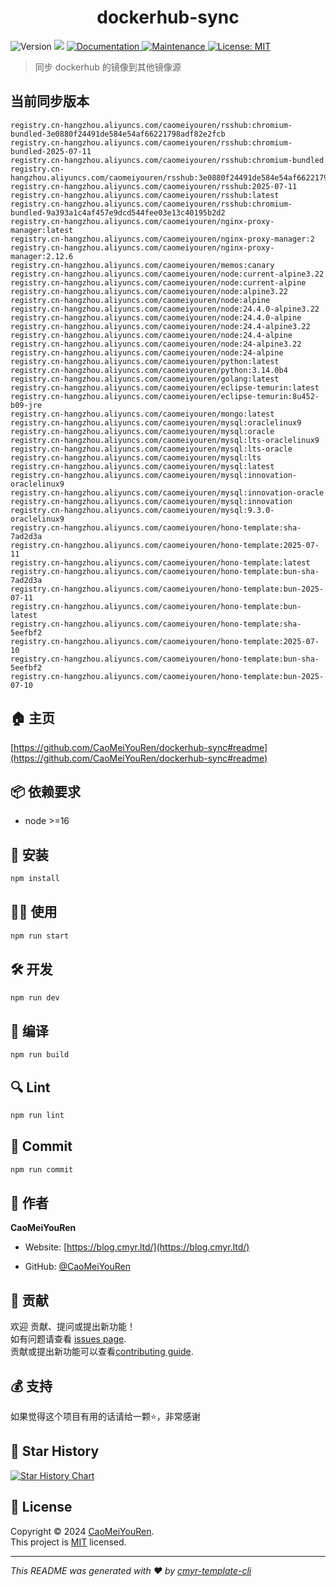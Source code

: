 <h1 align="center">dockerhub-sync </h1>
<p>
  <img alt="Version" src="https://img.shields.io/badge/version-0.1.0-blue.svg?cacheSeconds=2592000" />
  <img src="https://img.shields.io/badge/node-%3E%3D16-blue.svg" />
  <a href="https://github.com/CaoMeiYouRen/dockerhub-sync#readme" target="_blank">
    <img alt="Documentation" src="https://img.shields.io/badge/documentation-yes-brightgreen.svg" />
  </a>
  <a href="https://github.com/CaoMeiYouRen/dockerhub-sync/graphs/commit-activity" target="_blank">
    <img alt="Maintenance" src="https://img.shields.io/badge/Maintained%3F-yes-green.svg" />
  </a>
  <a href="https://github.com/CaoMeiYouRen/dockerhub-sync/blob/master/LICENSE" target="_blank">
    <img alt="License: MIT" src="https://img.shields.io/github/license/CaoMeiYouRen/dockerhub-sync?color=yellow" />
  </a>
</p>


> 同步 dockerhub 的镜像到其他镜像源

## 当前同步版本

<!-- DOCKER_START -->
```
registry.cn-hangzhou.aliyuncs.com/caomeiyouren/rsshub:chromium-bundled-3e0880f24491de584e54af66221798adf82e2fcb
registry.cn-hangzhou.aliyuncs.com/caomeiyouren/rsshub:chromium-bundled-2025-07-11
registry.cn-hangzhou.aliyuncs.com/caomeiyouren/rsshub:chromium-bundled
registry.cn-hangzhou.aliyuncs.com/caomeiyouren/rsshub:3e0880f24491de584e54af66221798adf82e2fcb
registry.cn-hangzhou.aliyuncs.com/caomeiyouren/rsshub:2025-07-11
registry.cn-hangzhou.aliyuncs.com/caomeiyouren/rsshub:latest
registry.cn-hangzhou.aliyuncs.com/caomeiyouren/rsshub:chromium-bundled-9a393a1c4af457e9dcd544fee03e13c40195b2d2
registry.cn-hangzhou.aliyuncs.com/caomeiyouren/nginx-proxy-manager:latest
registry.cn-hangzhou.aliyuncs.com/caomeiyouren/nginx-proxy-manager:2
registry.cn-hangzhou.aliyuncs.com/caomeiyouren/nginx-proxy-manager:2.12.6
registry.cn-hangzhou.aliyuncs.com/caomeiyouren/memos:canary
registry.cn-hangzhou.aliyuncs.com/caomeiyouren/node:current-alpine3.22
registry.cn-hangzhou.aliyuncs.com/caomeiyouren/node:current-alpine
registry.cn-hangzhou.aliyuncs.com/caomeiyouren/node:alpine3.22
registry.cn-hangzhou.aliyuncs.com/caomeiyouren/node:alpine
registry.cn-hangzhou.aliyuncs.com/caomeiyouren/node:24.4.0-alpine3.22
registry.cn-hangzhou.aliyuncs.com/caomeiyouren/node:24.4.0-alpine
registry.cn-hangzhou.aliyuncs.com/caomeiyouren/node:24.4-alpine3.22
registry.cn-hangzhou.aliyuncs.com/caomeiyouren/node:24.4-alpine
registry.cn-hangzhou.aliyuncs.com/caomeiyouren/node:24-alpine3.22
registry.cn-hangzhou.aliyuncs.com/caomeiyouren/node:24-alpine
registry.cn-hangzhou.aliyuncs.com/caomeiyouren/python:latest
registry.cn-hangzhou.aliyuncs.com/caomeiyouren/python:3.14.0b4
registry.cn-hangzhou.aliyuncs.com/caomeiyouren/golang:latest
registry.cn-hangzhou.aliyuncs.com/caomeiyouren/eclipse-temurin:latest
registry.cn-hangzhou.aliyuncs.com/caomeiyouren/eclipse-temurin:8u452-b09-jre
registry.cn-hangzhou.aliyuncs.com/caomeiyouren/mongo:latest
registry.cn-hangzhou.aliyuncs.com/caomeiyouren/mysql:oraclelinux9
registry.cn-hangzhou.aliyuncs.com/caomeiyouren/mysql:oracle
registry.cn-hangzhou.aliyuncs.com/caomeiyouren/mysql:lts-oraclelinux9
registry.cn-hangzhou.aliyuncs.com/caomeiyouren/mysql:lts-oracle
registry.cn-hangzhou.aliyuncs.com/caomeiyouren/mysql:lts
registry.cn-hangzhou.aliyuncs.com/caomeiyouren/mysql:latest
registry.cn-hangzhou.aliyuncs.com/caomeiyouren/mysql:innovation-oraclelinux9
registry.cn-hangzhou.aliyuncs.com/caomeiyouren/mysql:innovation-oracle
registry.cn-hangzhou.aliyuncs.com/caomeiyouren/mysql:innovation
registry.cn-hangzhou.aliyuncs.com/caomeiyouren/mysql:9.3.0-oraclelinux9
registry.cn-hangzhou.aliyuncs.com/caomeiyouren/hono-template:sha-7ad2d3a
registry.cn-hangzhou.aliyuncs.com/caomeiyouren/hono-template:2025-07-11
registry.cn-hangzhou.aliyuncs.com/caomeiyouren/hono-template:latest
registry.cn-hangzhou.aliyuncs.com/caomeiyouren/hono-template:bun-sha-7ad2d3a
registry.cn-hangzhou.aliyuncs.com/caomeiyouren/hono-template:bun-2025-07-11
registry.cn-hangzhou.aliyuncs.com/caomeiyouren/hono-template:bun-latest
registry.cn-hangzhou.aliyuncs.com/caomeiyouren/hono-template:sha-5eefbf2
registry.cn-hangzhou.aliyuncs.com/caomeiyouren/hono-template:2025-07-10
registry.cn-hangzhou.aliyuncs.com/caomeiyouren/hono-template:bun-sha-5eefbf2
registry.cn-hangzhou.aliyuncs.com/caomeiyouren/hono-template:bun-2025-07-10
```
<!-- DOCKER_END -->

## 🏠 主页

[https://github.com/CaoMeiYouRen/dockerhub-sync#readme](https://github.com/CaoMeiYouRen/dockerhub-sync#readme)


## 📦 依赖要求


- node >=16

## 🚀 安装

```sh
npm install
```

## 👨‍💻 使用

```sh
npm run start
```

## 🛠️ 开发

```sh
npm run dev
```

## 🔧 编译

```sh
npm run build
```

## 🔍 Lint

```sh
npm run lint
```

## 💾 Commit

```sh
npm run commit
```


## 👤 作者


**CaoMeiYouRen**

* Website: [https://blog.cmyr.ltd/](https://blog.cmyr.ltd/)

* GitHub: [@CaoMeiYouRen](https://github.com/CaoMeiYouRen)


## 🤝 贡献

欢迎 贡献、提问或提出新功能！<br />如有问题请查看 [issues page](https://github.com/CaoMeiYouRen/dockerhub-sync/issues). <br/>贡献或提出新功能可以查看[contributing guide](https://github.com/CaoMeiYouRen/dockerhub-sync/blob/master/CONTRIBUTING.md).

## 💰 支持

如果觉得这个项目有用的话请给一颗⭐️，非常感谢

## 🌟 Star History

[![Star History Chart](https://api.star-history.com/svg?repos=CaoMeiYouRen/dockerhub-sync&type=Date)](https://star-history.com/#CaoMeiYouRen/dockerhub-sync&Date)

## 📝 License

Copyright © 2024 [CaoMeiYouRen](https://github.com/CaoMeiYouRen).<br />
This project is [MIT](https://github.com/CaoMeiYouRen/dockerhub-sync/blob/master/LICENSE) licensed.

***
_This README was generated with ❤️ by [cmyr-template-cli](https://github.com/CaoMeiYouRen/cmyr-template-cli)_
